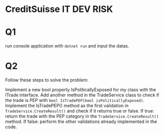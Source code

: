 # CreditSuisse IT DEV RISK

# Q1
run console application with `dotnet run` and input the datas.

# Q2
Follow these steps to solve the problem:

Implement a new bool property IsPoliticallyExposed for my class with the ITrade interface.
Add another method in the TradeService class to check if the trade is PEP with `bool IsTradePEP(bool isPoliticallyExposed)`.
Implement the IsTradePEP() method as the first validation in `TradeService.CreateResult()` and check if it returns true or false.
If true: return the trade with the PEP category in the `TradeService.CreateResult()` method.
If false: perform the other validations already implemented in the code.

